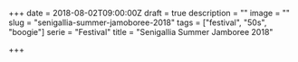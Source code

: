 +++
date = 2018-08-02T09:00:00Z
draft = true
description = ""
image = ""
slug = "senigallia-summer-jamoboree-2018"
tags = ["festival", "50s", "boogie"]
serie = "Festival"
title = "Senigallia Summer Jamboree 2018"

+++

